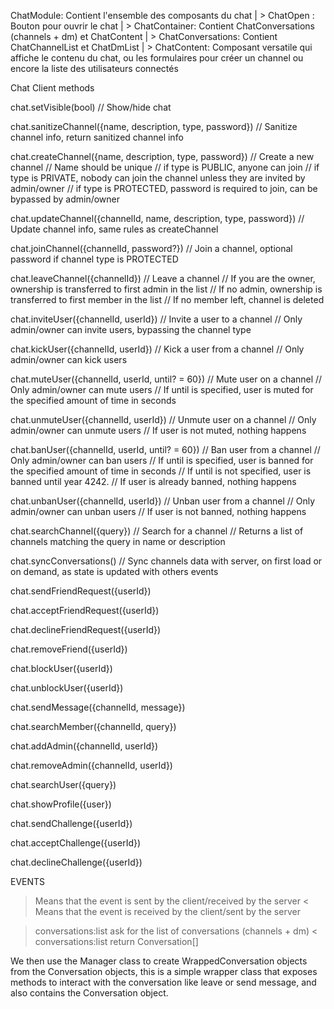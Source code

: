 ChatModule: Contient l'ensemble des composants du chat
| > ChatOpen : Bouton pour ouvrir le chat
| > ChatContainer: Contient ChatConversations (channels + dm) et ChatContent
| > ChatConversations: Contient ChatChannelList et ChatDmList
| > ChatContent: Composant versatile qui affiche le contenu du chat, ou les formulaires pour créer un channel ou encore la liste des utilisateurs connectés


Chat Client methods

chat.setVisible(bool)
// Show/hide chat

chat.sanitizeChannel({name, description, type, password})
// Sanitize channel info, return sanitized channel info

chat.createChannel({name, description, type, password})
// Create a new channel
// Name should be unique
// if type is PUBLIC, anyone can join
// if type is PRIVATE, nobody can join the channel unless they are invited by admin/owner
// if type is PROTECTED, password is required to join, can be bypassed by admin/owner

chat.updateChannel({channelId, name, description, type, password})
// Update channel info, same rules as createChannel

chat.joinChannel({channelId, password?})
// Join a channel, optional password if channel type is PROTECTED

chat.leaveChannel({channelId})
// Leave a channel
// If you are the owner, ownership is transferred to first admin in the list
// If no admin, ownership is transferred to first member in the list
// If no member left, channel is deleted

chat.inviteUser({channelId, userId})
// Invite a user to a channel
// Only admin/owner can invite users, bypassing the channel type

chat.kickUser({channelId, userId})
// Kick a user from a channel
// Only admin/owner can kick users

chat.muteUser({channelId, userId, until? = 60})
// Mute user on a channel
// Only admin/owner can mute users
// If until is specified, user is muted for the specified amount of time in seconds

chat.unmuteUser({channelId, userId})
// Unmute user on a channel
// Only admin/owner can unmute users
// If user is not muted, nothing happens

chat.banUser({channelId, userId, until? = 60})
// Ban user from a channel
// Only admin/owner can ban users
// If until is specified, user is banned for the specified amount of time in seconds
// If until is not specified, user is banned until year 4242.
// If user is already banned, nothing happens

chat.unbanUser({channelId, userId})
// Unban user from a channel
// Only admin/owner can unban users
// If user is not banned, nothing happens


chat.searchChannel({query})
// Search for a channel
// Returns a list of channels matching the query in name or description

chat.syncConversations()
// Sync channels data with server, on first load or on demand, as state is updated with others events

chat.sendFriendRequest({userId})

chat.acceptFriendRequest({userId})

chat.declineFriendRequest({userId})

chat.removeFriend({userId})

chat.blockUser({userId})

chat.unblockUser({userId})

chat.sendMessage({channelId, message})

chat.searchMember({channelId, query})

chat.addAdmin({channelId, userId})

chat.removeAdmin({channelId, userId})

chat.searchUser({query})

chat.showProfile({user})

chat.sendChallenge({userId})

chat.acceptChallenge({userId})

chat.declineChallenge({userId})



EVENTS

> Means that the event is sent by the client/received by the server
< Means that the event is received by the client/sent by the server

> conversations:list ask for the list of conversations (channels + dm)
< conversations:list return Conversation[]

We then use the Manager class to create WrappedConversation objects from the Conversation objects, this is a simple wrapper class that exposes methods to interact with the conversation like leave or send message, and also contains the Conversation object.

